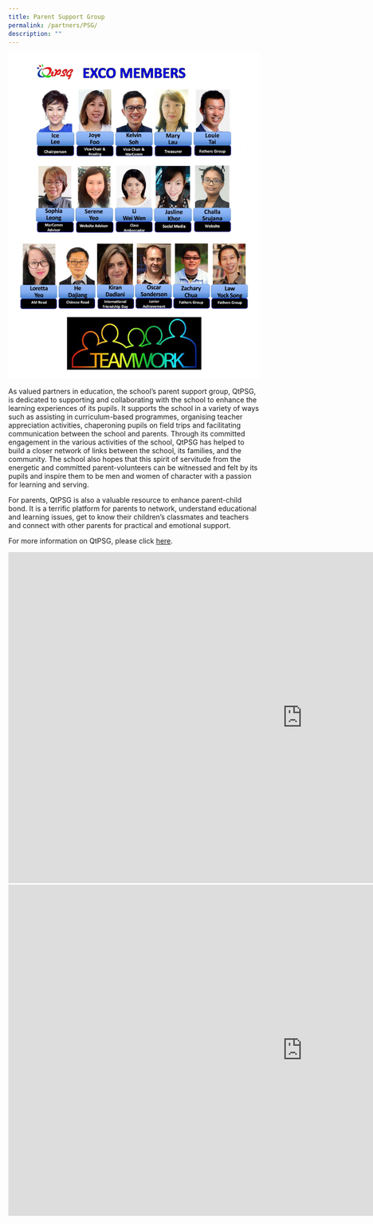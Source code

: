 ```yaml
---
title: Parent Support Group
permalink: /partners/PSG/
description: ""
---
```

![](/images/psg-excomembers2023.jpg)
		 
As valued partners in education, the school’s parent support group, QtPSG, is dedicated to supporting and collaborating with the school to enhance the learning experiences of its pupils. It supports the school in a variety of ways such as assisting in curriculum-based programmes, organising teacher appreciation activities, chaperoning pupils on field trips and facilitating communication between the school and parents. Through its committed engagement in the various activities of the school, QtPSG has helped to build a closer network of links between the school, its families, and the community. The school also hopes that this spirit of servitude from the energetic and committed parent-volunteers can be witnessed and felt by its pupils and inspire them to be men and women of character with a passion for learning and serving.

For parents, QtPSG is also a valuable resource to enhance parent-child bond. It is a terrific platform for parents to network, understand educational and learning issues, get to know their children’s classmates and teachers and connect with other parents for practical and emotional support.

For more information on QtPSG, please click&nbsp;[here](http://www.queenstownpsg.org/).

<iframe width="1180" height="664" src="https://www.youtube.com/embed/rpwj-xOwx-Y" title="2021 Project Care" frameborder="0" allow="accelerometer; autoplay; clipboard-write; encrypted-media; gyroscope; picture-in-picture" allowfullscreen=""></iframe>

<iframe width="1180" height="664" src="https://www.youtube.com/embed/fhjzq10t4-U" title="2021 E encouragement Board" frameborder="0" allow="accelerometer; autoplay; clipboard-write; encrypted-media; gyroscope; picture-in-picture" allowfullscreen=""></iframe>